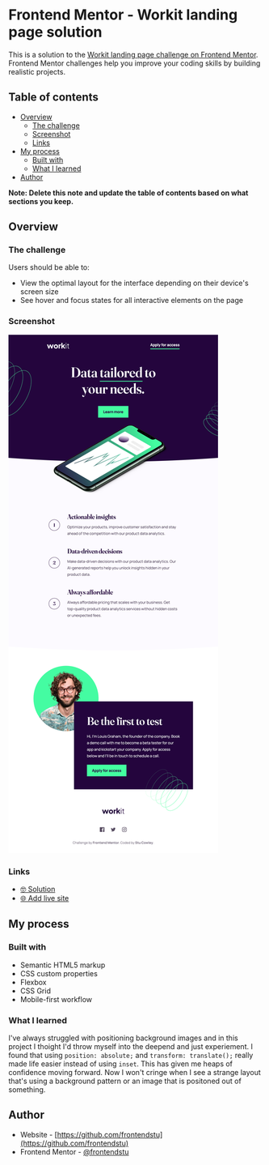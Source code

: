 # Frontend Mentor - Workit landing page solution

This is a solution to the [Workit landing page challenge on Frontend Mentor](https://www.frontendmentor.io/challenges/workit-landing-page-2fYnyle5lu). Frontend Mentor challenges help you improve your coding skills by building realistic projects.

## Table of contents

- [Overview](#overview)
  - [The challenge](#the-challenge)
  - [Screenshot](#screenshot)
  - [Links](#links)
- [My process](#my-process)
  - [Built with](#built-with)
  - [What I learned](#what-i-learned)
- [Author](#author)

**Note: Delete this note and update the table of contents based on what sections you keep.**

## Overview

### The challenge

Users should be able to:

- View the optimal layout for the interface depending on their device's screen size
- See hover and focus states for all interactive elements on the page

### Screenshot

![](./screenshot.png)

### Links

- [🤓 Solution](https://github.com/frontendstu/workit-landing-page)
- [🌐 Add live site](https://frontendstu.github.io/workit-landing-page/)

## My process

### Built with

- Semantic HTML5 markup
- CSS custom properties
- Flexbox
- CSS Grid
- Mobile-first workflow

### What I learned

I've always struggled with positioning background images and in this project I thoight I'd throw myself into the deepend and just experiement. I found that using `position: absolute;` and `transform: translate();` really made life easier instead of using `inset`. This has given me heaps of confidence moving forward. Now I won't cringe when I see a strange layout that's using a background pattern or an image that is positoned out of something.

## Author

- Website - [https://github.com/frontendstu](https://github.com/frontendstu)
- Frontend Mentor - [@frontendstu](https://www.frontendmentor.io/profile/frontendstu)
